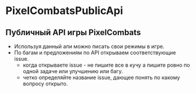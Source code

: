 # PixelCombatsPublicApi
## Публичный API игры PixelCombats
* Используя данный апи можно писать свои режимы в игре.
* По багам и предложениям по API открываем соответствующие issue.
  - когда открываете issue - не пишите все в кучу а пишите ровно по одной задаче или улучшению или багу.
  - четко определяйте название issue, дающее понять по какому вопросу открыто.
